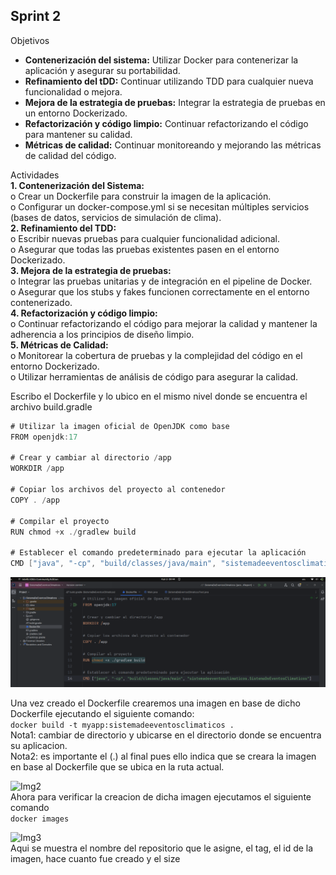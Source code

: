 ## Sprint 2
Objetivos  
- **Contenerización del sistema:** Utilizar Docker para contenerizar la aplicación y asegurar su
portabilidad.  
- **Refinamiento del tDD:** Continuar utilizando TDD para cualquier nueva funcionalidad o
mejora.  
- **Mejora de la estrategia de pruebas:** Integrar la estrategia de pruebas en un entorno
Dockerizado.  
- **Refactorización y código limpio:** Continuar refactorizando el código para mantener su
calidad.  
- **Métricas de calidad:** Continuar monitoreando y mejorando las métricas de calidad del
código.

Actividades  
**1. Contenerización del Sistema:**  
o Crear un Dockerfile para construir la imagen de la aplicación.  
o Configurar un docker-compose.yml si se necesitan múltiples servicios (bases de
datos, servicios de simulación de clima).  
**2. Refinamiento del TDD:**  
o Escribir nuevas pruebas para cualquier funcionalidad adicional.  
o Asegurar que todas las pruebas existentes pasen en el entorno Dockerizado.  
**3. Mejora de la estrategia de pruebas:**  
o Integrar las pruebas unitarias y de integración en el pipeline de Docker.  
o Asegurar que los stubs y fakes funcionen correctamente en el entorno contenerizado.  
**4. Refactorización y código limpio:**  
o Continuar refactorizando el código para mejorar la calidad y mantener la adherencia
a los principios de diseño limpio.  
**5. Métricas de Calidad:**  
o Monitorear la cobertura de pruebas y la complejidad del código en el entorno Dockerizado.  
o Utilizar herramientas de análisis de código para asegurar la calidad.  

Escribo el Dockerfile y lo ubico en el mismo nivel donde se encuentra el archivo build.gradle  
``` java
# Utilizar la imagen oficial de OpenJDK como base
FROM openjdk:17

# Crear y cambiar al directorio /app
WORKDIR /app

# Copiar los archivos del proyecto al contenedor
COPY . /app

# Compilar el proyecto
RUN chmod +x ./gradlew build

# Establecer el comando predeterminado para ejecutar la aplicación
CMD ["java", "-cp", "build/classes/java/main", "sistemadeeventosclimaticos.SistemaDeEventosClimaticos"]
```

![Img1](Image/EFSprint2Img1.png)  

Una vez creado el Dockerfile crearemos una imagen en base de dicho Dockerfile ejecutando el siguiente comando:  
```docker build -t myapp:sistemadeeventosclimaticos .```  
Nota1: cambiar de directorio y ubicarse en el directorio donde se encuentra su aplicacion.  
Nota2: es importante el (.) al final pues ello indica que se creara la imagen en base al Dockerfile que se ubica en la ruta actual.  

![Img2](Image/EFSprint2Img2.png)  
Ahora para verificar la creacion de dicha imagen ejecutamos el siguiente comando  
```docker images```  

![Img3](Image/EFSprint2Img3.png)  
Aqui se muestra el nombre del repositorio que le asigne, el tag, el id de la imagen, hace cuanto fue creado y el size  





